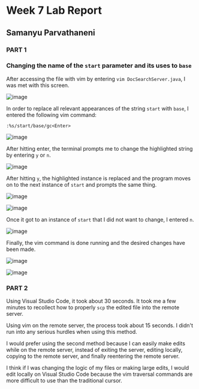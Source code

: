 # Week 7 Lab Report

## Samanyu Parvathaneni

### **PART 1**

### Changing the name of the `start` parameter and its uses to `base`

After accessing the file with vim by entering `vim DocSearchServer.java`, I was met with this screen.

![image](./Original.png)


In order to replace all relevant appearances of the string `start` with `base`, I entered the following vim command:

`:%s/start/base/gc<Enter>`

![image](./Before.png)

After hitting enter, the terminal prompts me to change the highlighted string by entering `y` or `n`.

![image](./Change1.png)

After hitting `y`, the highlighted instance is replaced and the program moves on to the next instance of `start` and prompts the same thing.

![image](./Change2.png)

![image](./Change3.png)

Once it got to an instance of `start` that I did not want to change, I entered `n`.

![image](./Change4.png)

Finally, the vim command is done running and the desired changes have been made.

![image](./After.png)

![image](./LastPart.png)

### **PART 2**

Using Visual Studio Code, it took about 30 seconds. It took me a few minutes to recollect how to properly `scp` the edited file into the remote server.

Using vim on the remote server, the process took about 15 seconds. I didn't run into any serious hurdles when using this method.

I would prefer using the second method because I can easily make edits while on the remote server, instead of exiting the server, editing locally, copying to the remote server, and finally reentering the remote server.

I think if I was changing the logic of my files or making large edits, I would edit locally on Visual Studio Code because the vim traversal commands are more difficult to use than the traditional cursor.
